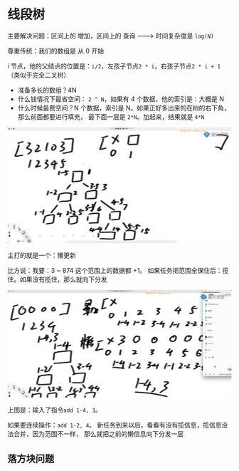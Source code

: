 # 线段树

主要解决问题：区间上的 增加，区间上的 查询 ---> 时间复杂度是 `log(N)`

尊重传统：我们的数组是 从 0 开始

i 节点，他的父结点的位置是：`i/2`，左孩子节点`2 * i`，右孩子节点`2 * i + 1`（类似于完全二叉树）

- 准备多长的数组？4N
- 什么钱情况下最省空间： `2 ^ N`，如果有 4 个数据，他的索引是：大概是 N
- 什么时候最费空间？N 个数据，索引是 N。如果正好多出来的在树的右下角，那么前面都要进行填充，
  最下面一层是 `2*N`。加起来，结果就是 `4*N`

![](image/2024-02-18-16-11-12.png)

主打的就是一个：懒更新

比方说：我要：3 ~ 874 这个范围上的数据都 +1。
如果任务把范围全保住后：揽住。如果没有揽住，那么就向下分发

![](image/2024-02-18-16-19-14.png)

上图是：输入了指令`add 1-4, 3`。

如果要连续操作：`add 1-2, 4`。
新任务到来以后，看看有没有揽信息，揽信息没法合并，因为范围不一样，
那么就把之前的懒信息向下分发一层

## 落方块问题

##
